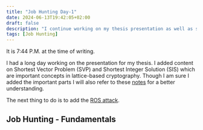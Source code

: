 ```yaml
---
title: "Job Hunting Day-1"
date: 2024-06-13T19:42:05+02:00
draft: false
description: "I continue working on my thesis presentation as well as start learning some security fundamentals."
tags: [Job Hunting]
---
```


It is 7:44 P.M. at the time of writing.

I had a long day working on the presentation for my thesis. I added content on Shortest Vector Problem (SVP) and Shortest Integer Solution (SIS) which are important concepts in lattice-based cryptography. Though I am sure I added the important parts I will also refer to these [notes](https://simons.berkeley.edu/sites/default/files/docs/14967/sis.pdf) for a better understanding.

The next thing to do is to add the [ROS attack](https://eprint.iacr.org/2020/945.pdf).

## Job Hunting - Fundamentals

